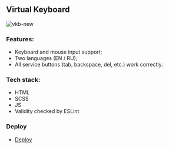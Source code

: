 ## Virtual Keyboard

![vkb-new](https://user-images.githubusercontent.com/113438950/236645630-808ab614-a486-44ae-b88d-35ea95599564.jpg)

### Features: 
- Keyboard and mouse input support;
- Two languages (EN / RU);
- All service buttons (tab, backspace, del, etc.) work correctly. 

### Tech stack: 
- HTML
- SCSS
- JS
- Validity checked by ESLint

### Deploy
- [Deploy](https://asmat1k.github.io/virtual-keyboard/)

